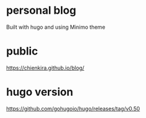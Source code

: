 # personal blog
Built with hugo and using Minimo theme

# public
https://chienkira.github.io/blog/

# hugo version
https://github.com/gohugoio/hugo/releases/tag/v0.50
